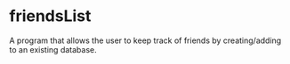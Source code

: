 # friendsList
A program that allows the user to keep track of friends by creating/adding to an existing database.
